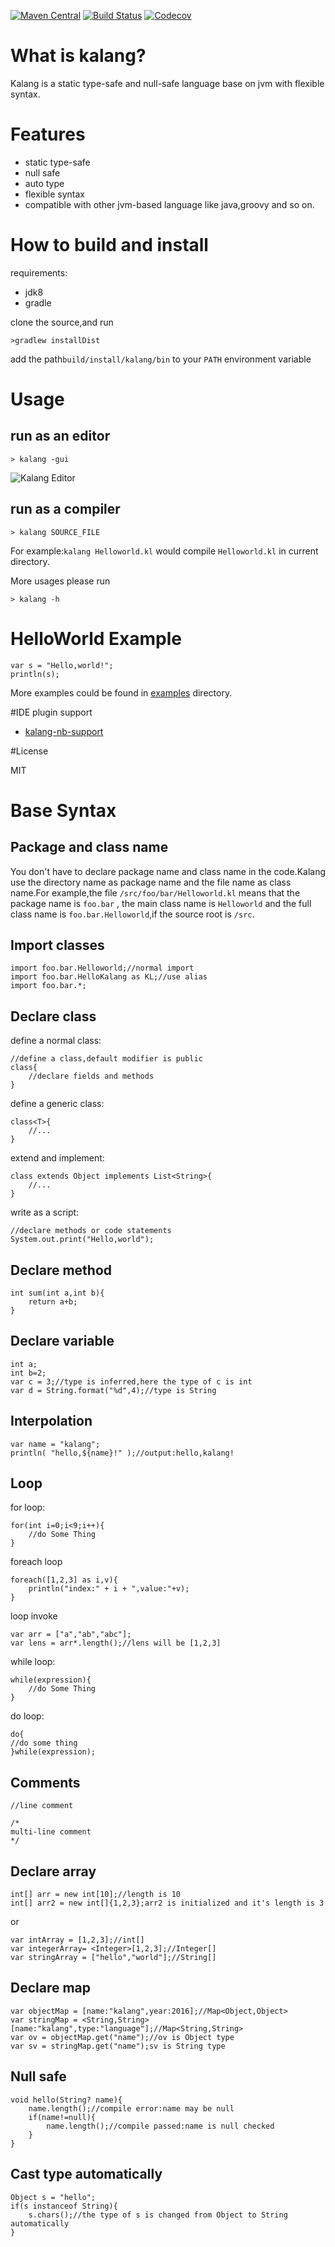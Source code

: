 [![Maven Central](https://img.shields.io/maven-central/v/site.kason.kalang/kalang-compiler.svg)]() 
[![Build Status](https://travis-ci.org/kasonyang/kalang.svg)](https://travis-ci.org/kasonyang/kalang)
[![Codecov](https://img.shields.io/codecov/c/github/kasonyang/kalang.svg)](https://codecov.io/gh/kasonyang/kalang)

# What is kalang?

Kalang is a static type-safe and null-safe language base on jvm with flexible syntax.

# Features

* static type-safe
* null safe
* auto type
* flexible syntax
* compatible with other jvm-based language like java,groovy and so on.

# How to build and install

requirements: 

* jdk8
* gradle

clone the source,and run

    >gradlew installDist

add the path`build/install/kalang/bin` to your `PATH` environment variable

# Usage

## run as an editor

```
> kalang -gui
```

![Kalang Editor](https://github.com/kasonyang/kalang/blob/master/snapshot/kalang-editor.png?raw=true)

## run as a compiler

```
> kalang SOURCE_FILE 
```

For example:`kalang Helloworld.kl` would compile `Helloworld.kl` in current directory.

More usages please run

```
> kalang -h
```

# HelloWorld Example

    var s = "Hello,world!";
    println(s);


More examples could be found in [examples](https://github.com/kasonyang/kalang/tree/master/examples) directory.

#IDE plugin support

* [kalang-nb-support](https://github.com/kasonyang/kalang-nb-support) 

#License

MIT

# Base Syntax

## Package and class name

You don't have to declare package name and class name in the code.Kalang use the directory name as package name and the file name as class name.For example,the file `/src/foo/bar/Helloworld.kl` means that the package name is `foo.bar` , the main class name is `Helloworld` and the full class name is `foo.bar.Helloworld`,if the source root is `/src`.

## Import classes

```
import foo.bar.Helloworld;//normal import
import foo.bar.HelloKalang as KL;//use alias
import foo.bar.*;
```

## Declare class
define a normal class:
```
//define a class,default modifier is public
class{
    //declare fields and methods
}
```

define a generic class:

```
class<T>{
    //...
}
```

extend and implement:

```
class extends Object implements List<String>{
    //...
}
```

write as a script:

```
//declare methods or code statements
System.out.print("Hello,world");
```

## Declare method

```
int sum(int a,int b){
    return a+b;
}
```

## Declare variable

```
int a;
int b=2;
var c = 3;//type is inferred,here the type of c is int
var d = String.format("%d",4);//type is String
```

## Interpolation

```
var name = "kalang";
println( "hello,${name}!" );//output:hello,kalang!
```

## Loop

for loop:

```
for(int i=0;i<9;i++){
    //do Some Thing
}
```

foreach loop

```
foreach([1,2,3] as i,v){
    println("index:" + i + ",value:"+v);
}
```

loop invoke

```
var arr = ["a","ab","abc"];
var lens = arr*.length();//lens will be [1,2,3]
```

while loop:

```
while(expression){
    //do Some Thing
}
```

do loop:

```
do{
//do some thing
}while(expression);
```

## Comments

```
//line comment

/*
multi-line comment
*/

```

## Declare array

```
int[] arr = new int[10];//length is 10
int[] arr2 = new int[]{1,2,3};arr2 is initialized and it's length is 3
```

or

```
var intArray = [1,2,3];//int[]
var integerArray= <Integer>[1,2,3];//Integer[]
var stringArray = ["hello","world"];//String[]
```

## Declare map

```
var objectMap = [name:"kalang",year:2016];//Map<Object,Object>
var stringMap = <String,String>[name:"kalang",type:"language"];//Map<String,String>
var ov = objectMap.get("name");//ov is Object type
var sv = stringMap.get("name");sv is String type
```

## Null safe

```
void hello(String? name){
    name.length();//compile error:name may be null
    if(name!=null){
        name.length();//compile passed:name is null checked
    }
}
```

## Cast type automatically

```
Object s = "hello";
if(s instanceof String){
    s.chars();//the type of s is changed from Object to String automatically
}
```
